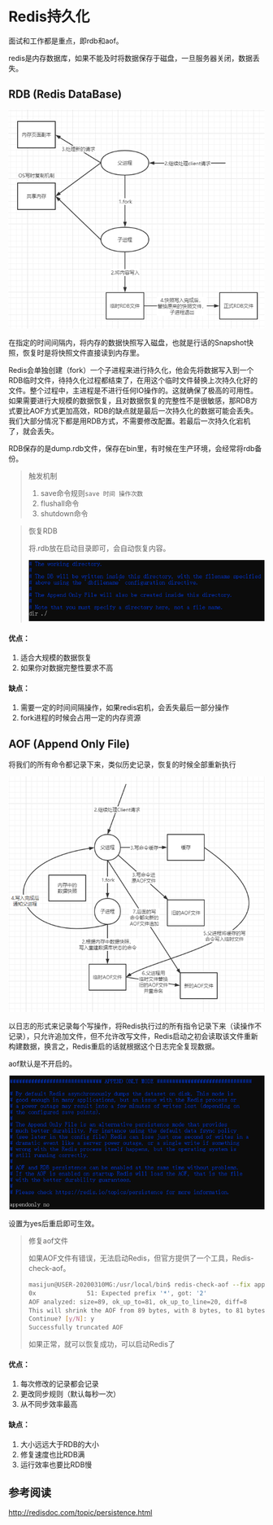 # Redis持久化

面试和工作都是重点，即rdb和aof。

redis是内存数据库，如果不能及时将数据保存于磁盘，一旦服务器关闭，数据丢失。

## RDB (Redis DataBase)

![image-20210614212609644](.\imgs\9\image-20210614212609644.png)

在指定的时间间隔内，将内存的数据快照写入磁盘，也就是行话的Snapshot快照，恢复时是将快照文件直接读到内存里。

Redis会单独创建（fork）一个子进程来进行持久化，他会先将数据写入到一个RDB临时文件，待持久化过程都结束了，在用这个临时文件替换上次持久化好的文件。整个过程中，主进程是不进行任何IO操作的。这就确保了极高的可用性。如果需要进行大规模的数据恢复，且对数据恢复的完整性不是很敏感，那RDB方式要比AOF方式更加高效，RDB的缺点就是最后一次持久化的数据可能会丢失。我们大部分情况下都是用RDB方式，不需要修改配置。若最后一次持久化宕机了，就会丢失。

RDB保存的是dump.rdb文件，保存在bin里，有时候在生产环境，会经常将rdb备份。

> 触发机制
>
> 1. save命令规则`save 时间 操作次数`
> 2. flushall命令
> 3. shutdown命令

> 恢复RDB
>
> 将.rdb放在启动目录即可，会自动恢复内容。
>
> ![image-20210614220738030](.\imgs\9\image-20210614220738030.png)

#### 优点：

1. 适合大规模的数据恢复
2. 如果你对数据完整性要求不高

#### 缺点：

1. 需要一定的时间间隔操作，如果redis宕机，会丢失最后一部分操作
2. fork进程的时候会占用一定的内存资源

## AOF (Append Only File)

将我们的所有命令都记录下来，类似历史记录，恢复的时候全部重新执行

![image-20210614223405297](.\imgs\9\image-20210614223405297.png)

以日志的形式来记录每个写操作，将Redis执行过的所有指令记录下来（读操作不记录），只允许追加文件，但不允许改写文件，Redis启动之初会读取该文件重新构建数据，换言之，Redis重启的话就根据这个日志完全复现数据。

aof默认是不开启的。

![image-20210614223711911](.\imgs\9\image-20210614223711911.png)

设置为yes后重启即可生效。

> 修复aof文件
>
> 如果AOF文件有错误，无法启动Redis，但官方提供了一个工具，Redis-check-aof。
>
> ```sh
> masijun@USER-20200310MG:/usr/local/bin$ redis-check-aof --fix append*
> 0x              51: Expected prefix '*', got: '2'
> AOF analyzed: size=89, ok_up_to=81, ok_up_to_line=20, diff=8
> This will shrink the AOF from 89 bytes, with 8 bytes, to 81 bytes
> Continue? [y/N]: y
> Successfully truncated AOF
> ```
>
> 如果正常，就可以恢复成功，可以启动Redis了

#### 优点：

1. 每次修改的记录都会记录
2. 更改同步规则（默认每秒一次）
3. 从不同步效率最高

#### 缺点：

1. 大小远远大于RDB的大小
2. 修复速度也比RDB满
3. 运行效率也要比RDB慢

## 参考阅读

http://redisdoc.com/topic/persistence.html

